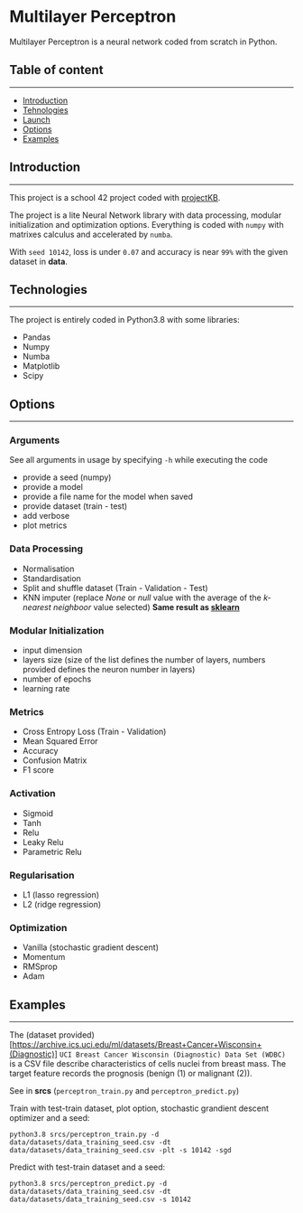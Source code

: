 # Multilayer Perceptron

Multilayer Perceptron is a neural network coded from scratch in Python.

## Table of content
___

* [Introduction](#introduction)
* [Tehnologies](#technologies)
* [Launch](#launch)
* [Options](#options)
* [Examples](#examples)

## Introduction
___

This project is a school 42 project coded with [projectKB](https://github.com/ProjectKB).

The project is a lite Neural Network library with data processing, modular initialization and optimization options.
Everything is coded with `numpy` with matrixes calculus and accelerated by `numba`.

With `seed 10142`, loss is under `0.07` and accuracy is near `99%` with the given dataset in **data**.

## Technologies
___

The project is entirely coded in Python3.8 with some libraries:
- Pandas
- Numpy
- Numba
- Matplotlib
- Scipy

## Options
___

### Arguments

See all arguments in usage by specifying `-h` while executing the code

- provide a seed (numpy)
- provide a model
- provide a file name for the model when saved
- provide dataset (train - test)
- add verbose
- plot metrics

### Data Processing

- Normalisation
- Standardisation
- Split and shuffle dataset (Train - Validation - Test)
- KNN imputer (replace _None_ or _null_ value with the average of the _k-nearest neighboor_ value selected) **Same result as [sklearn](https://scikit-learn.org/stable/modules/generated/sklearn.impute.KNNImputer.html)**

### Modular Initialization

- input dimension
- layers size (size of the list defines the number of layers, numbers provided defines the neuron number in layers)
- number of epochs
- learning rate

### Metrics

- Cross Entropy Loss (Train - Validation)
- Mean Squared Error
- Accuracy
- Confusion Matrix
- F1 score

### Activation

- Sigmoid
- Tanh
- Relu
- Leaky Relu
- Parametric Relu

### Regularisation

- L1 (lasso regression)
- L2 (ridge regression)

### Optimization

- Vanilla (stochastic gradient descent)
- Momentum
- RMSprop
- Adam

## Examples
___

The (dataset provided)[https://archive.ics.uci.edu/ml/datasets/Breast+Cancer+Wisconsin+(Diagnostic)] `UCI Breast Cancer Wisconsin (Diagnostic) Data Set (WDBC)` is a CSV file describe characteristics of cells nuclei from breast mass.
The target feature records the prognosis (benign (1) or malignant (2)).

See in **srcs** (`perceptron_train.py` and `perceptron_predict.py`)

Train with test-train dataset, plot option, stochastic grandient descent optimizer and a seed:
```
python3.8 srcs/perceptron_train.py -d data/datasets/data_training_seed.csv -dt data/datasets/data_training_seed.csv -plt -s 10142 -sgd
```
Predict with test-train dataset and a seed:
```
python3.8 srcs/perceptron_predict.py -d data/datasets/data_training_seed.csv -dt data/datasets/data_training_seed.csv -s 10142
```
